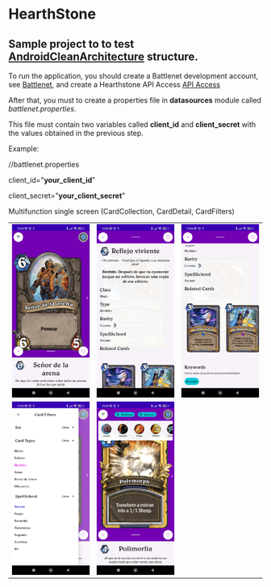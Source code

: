 # HearthStone

## Sample project to to test [AndroidCleanArchitecture](https://github.com/santukis/AndroidCleanArchitecture) structure.

To run the application, you should create a Battlenet development account, see [Battlenet](https://develop.battle.net/),
and create a Hearthstone API Access [API Access](https://develop.battle.net/access/clients)

After that, you must to create a properties file in **datasources** module called *battlenet.properties*. 

This file must contain two variables called **client_id** and **client_secret** with the values obtained in the previous step.

Example:

//battlenet.properties

client_id="**your_client_id**"

client_secret="**your_client_secret**"

Multifunction single screen (CardCollection, CardDetail, CardFilters)

<table>
  <tr>
    <td><img src="/art/art01.jpg" width=200></td>
    <td><img src="/art/art02.jpg" width=200></td>
    <td><img src="/art/art03.jpg" width=200></td>
  </tr>
  <tr>
    <td><img src="/art/art04.jpg" width=200></td>
    <td><img src="/art/art05.jpg" width=200></td>
  </tr>
</table>
